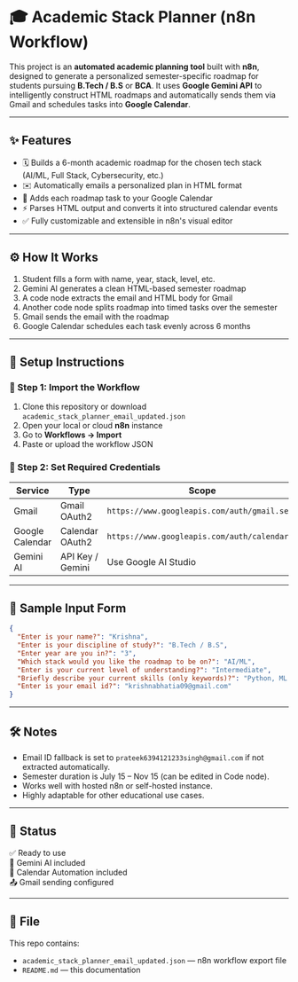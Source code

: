 # 🎓 Academic Stack Planner (n8n Workflow)

This project is an **automated academic planning tool** built with **n8n**, designed to generate a personalized semester-specific roadmap for students pursuing **B.Tech / B.S** or **BCA**. It uses **Google Gemini API** to intelligently construct HTML roadmaps and automatically sends them via Gmail and schedules tasks into **Google Calendar**.

---

## ✨ Features

- 🗓️ Builds a 6-month academic roadmap for the chosen tech stack (AI/ML, Full Stack, Cybersecurity, etc.)
- ✉️ Automatically emails a personalized plan in HTML format
- 📆 Adds each roadmap task to your Google Calendar
- ⚡ Parses HTML output and converts it into structured calendar events
- ✅ Fully customizable and extensible in n8n's visual editor

---

## ⚙️ How It Works

1. Student fills a form with name, year, stack, level, etc.
2. Gemini AI generates a clean HTML-based semester roadmap
3. A code node extracts the email and HTML body for Gmail
4. Another code node splits roadmap into timed tasks over the semester
5. Gmail sends the email with the roadmap
6. Google Calendar schedules each task evenly across 6 months

---

## 📁 Setup Instructions

### 🧠 Step 1: Import the Workflow

1. Clone this repository or download `academic_stack_planner_email_updated.json`
2. Open your local or cloud **n8n** instance
3. Go to **Workflows → Import**
4. Paste or upload the workflow JSON

### 🔐 Step 2: Set Required Credentials

| Service           | Type              | Scope                                      |
|-------------------|-------------------|---------------------------------------------|
| Gmail             | Gmail OAuth2      | `https://www.googleapis.com/auth/gmail.send` |
| Google Calendar   | Calendar OAuth2   | `https://www.googleapis.com/auth/calendar`   |
| Gemini AI         | API Key / Gemini  | Use Google AI Studio                        |

---

## 🧪 Sample Input Form

```json
{
  "Enter is your name?": "Krishna",
  "Enter is your discipline of study?": "B.Tech / B.S",
  "Enter year are you in?": "3",
  "Which stack would you like the roadmap to be on?": "AI/ML",
  "Enter is your current level of understanding?": "Intermediate",
  "Briefly describe your current skills (only keywords)?": "Python, ML basics",
  "Enter is your email id?": "krishnabhatia09@gmail.com"
}
```

---

## 🛠 Notes

- Email ID fallback is set to `prateek6394121233singh@gmail.com` if not extracted automatically.
- Semester duration is July 15 – Nov 15 (can be edited in Code node).
- Works well with hosted n8n or self-hosted instance.
- Highly adaptable for other educational use cases.

---

## 📌 Status

✅ Ready to use  
🧠 Gemini AI included  
📅 Calendar Automation included  
📤 Gmail sending configured

---

## 📂 File

This repo contains:

- `academic_stack_planner_email_updated.json` — n8n workflow export file
- `README.md` — this documentation

